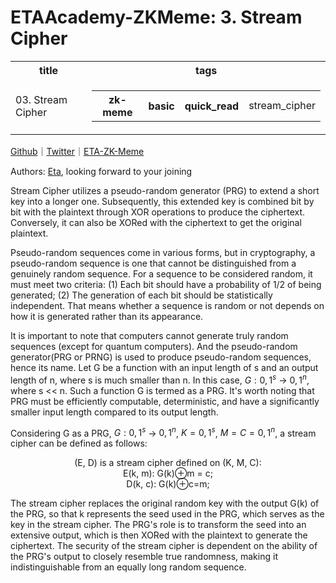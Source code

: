 # ETAAcademy-ZKMeme: 3. Stream Cipher

<table>
  <tr>
    <th>title</th>
    <th>tags</th>
  </tr>
  <tr>
    <td>03. Stream Cipher</td>
    <td>
      <table>
        <tr>
          <th>zk-meme</th>
          <th>basic</th>
          <th>quick_read</th>
          <td>stream_cipher</td>
        </tr>
      </table>
    </td>
  </tr>
</table>

[Github](https://github.com/ETAAcademy)｜[Twitter](https://twitter.com/ETAAcademy)｜[ETA-ZK-Meme](https://github.com/ETAAcademy/ETAAcademy-ZK-Meme)

Authors: [Eta](https://twitter.com/pwhattie), looking forward to your joining

Stream Cipher utilizes a pseudo-random generator (PRG) to extend a short key into a longer one. Subsequently, this extended key is combined bit by bit with the plaintext through XOR operations to produce the ciphertext. Conversely, it can also be XORed with the ciphertext to get the original plaintext.

Pseudo-random sequences come in various forms, but in cryptography, a pseudo-random sequence is one that cannot be distinguished from a genuinely random sequence. For a sequence to be considered random, it must meet two criteria: (1) Each bit should have a probability of 1/2 of being generated; (2) The generation of each bit should be statistically independent. That means whether a sequence is random or not depends on how it is generated rather than its appearance.

It is important to note that computers cannot generate truly random sequences (except for quantum computers). And the pseudo-random generator(PRG or PRNG) is used to produce pseudo-random sequences, hence its name. Let G be a function with an input length of s and an output length of n, where s is much smaller than n. In this case, $G: {0, 1}^s$ → ${0, 1}^n$, where s << n. Such a function G is termed as a PRG. It's worth noting that PRG must be efficiently computable, deterministic, and have a significantly smaller input length compared to its output length.

Considering G as a PRG, $G: {0, 1}^s$ → ${0, 1}^n$, $K={0,1}^s$, $M=C={0, 1}^n$, a stream cipher can be defined as follows:

<center>(E, D) is a stream cipher defined on (K, M, C):</center>
<center>E(k, m): G(k)⊕m = c;</center>
<center>D(k, c): G(k)⊕c=m;</center>

The stream cipher replaces the original random key with the output G(k) of the PRG, so that k represents the seed used in the PRG, which serves as the key in the stream cipher. The PRG's role is to transform the seed into an extensive output, which is then XORed with the plaintext to generate the ciphertext. The security of the stream cipher is dependent on the ability of the PRG's output to closely resemble true randomness, making it indistinguishable from an equally long random sequence.
